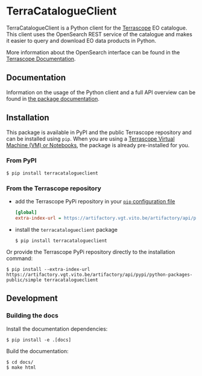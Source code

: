 # TerraCatalogueClient

TerraCatalogueClient is a Python client for the [Terrascope](https://terrascope.be/) EO catalogue. 
This client uses the OpenSearch REST service of the catalogue and makes it easier to query and download EO data products in Python.

More information about the OpenSearch interface can be found in the [Terrascope Documentation](https://docs.terrascope.be/#/Developers/WebServices/TerraCatalogue/TerraCatalogue).

## Documentation
Information on the usage of the Python client and a full API overview can be found in [the package documentation](https://vitobelgium.github.io/terracatalogueclient/).

## Installation

This package is available in PyPI and the public Terrascope repository and can be installed using `pip`. 
When you are using a [Terrascope Virtual Machine (VM) or Notebooks](https://terrascope.be/en/services), the package is already pre-installed for you.

### From PyPI

  ```shell
  $ pip install terracatalogueclient
  ```

### From the Terrascope repository
- add the Terrascope PyPi repository in your [`pip` configuration file](https://pip.pypa.io/en/stable/user_guide/#configuration)
    ```ini
    [global]
    extra-index-url = https://artifactory.vgt.vito.be/artifactory/api/pypi/python-packages-public/simple
    ```
- install the `terracatalogueclient` package
    ```shell
    $ pip install terracatalogueclient
    ```
Or provide the Terrascope PyPi repository directly to the installation command:
```shell
$ pip install --extra-index-url https://artifactory.vgt.vito.be/artifactory/api/pypi/python-packages-public/simple terracatalogueclient
```

## Development
### Building the docs
Install the documentation dependencies:
```
$ pip install -e .[docs]
```

Build the documentation:
```
$ cd docs/
$ make html
```